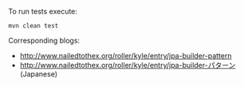To run tests execute:

    mvn clean test

Corresponding blogs:

* http://www.nailedtothex.org/roller/kyle/entry/jpa-builder-pattern
* http://www.nailedtothex.org/roller/kyle/entry/jpa-builder-パターン (Japanese)

